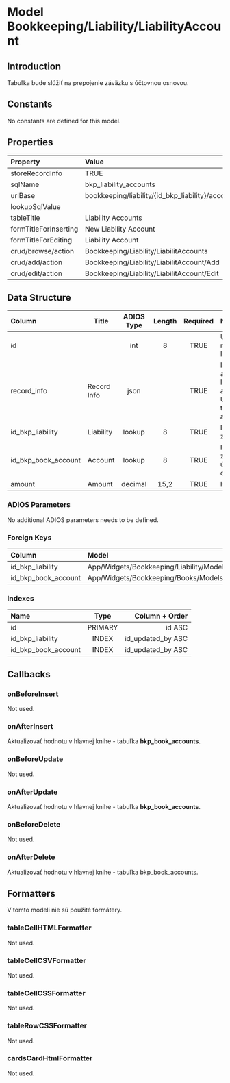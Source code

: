 # Model Bookkeeping/Liability/LiabilityAccount

## Introduction

Tabuľka bude slúžiť na prepojenie záväzku s účtovnou osnovou.

## Constants

No constants are defined for this model.

## Properties

| Property              | Value                                            |
| :-------------------- | :----------------------------------------------- |
| storeRecordInfo       | TRUE                                             |
| sqlName               | bkp_liability_accounts                           |
| urlBase               | bookkeeping/liability/{id_bkp_liability}/account |
| lookupSqlValue        |                                                  |
| tableTitle            | Liability Accounts                               |
| formTitleForInserting | New Liability Account                            |
| formTitleForEditing   | Liability Account                                |
| crud/browse/action    | Bookkeeping/Liability/LiabilitAccounts           |
| crud/add/action       | Bookkeeping/Liability/LiabilitAccount/Add        |
| crud/edit/action      | Bookkeeping/Liability/LiabilitAccount/Edit       |

## Data Structure

| Column              | Title       | ADIOS Type | Length | Required | Notes                                      |
| :------------------ | ----------- | :--------: | :----: | :------: | :----------------------------------------- |
| id                  |             |    int     |   8    |   TRUE   | Unique record ID                       |
| record_info         | Record Info |    json    |        |   TRUE   | Info about INSERT and UPDATE time & author |
| id_bkp_liability    | Liability   |   lookup   |   8    |   TRUE   | ID záväzku                                 |
| id_bkp_book_account | Account     |   lookup   |   8    |   TRUE   | ID účtu z účtovnej osnovy                  |
| amount              | Amount      |  decimal   |  15,2  |   TRUE   | Hodnota                                    |

### ADIOS Parameters

No additional ADIOS parameters needs to be defined.

### Foreign Keys

| Column              | Model                                              | Relation | OnUpdate | OnDelete |
| :------------------ | :------------------------------------------------- | :------: | -------- | -------- |
| id_bkp_liability    | App/Widgets/Bookkeeping/Liability/Models/Liability |   1:N    | Cascade  | Restrict |
| id_bkp_book_account | App/Widgets/Bookkeeping/Books/Models/Account       |   1:N    | Cascade  | Restrict |

### Indexes

| Name                |  Type   |    Column + Order |
| :------------------ | :-----: | ----------------: |
| id                  | PRIMARY |            id ASC |
| id_bkp_liability    |  INDEX  | id_updated_by ASC |
| id_bkp_book_account |  INDEX  | id_updated_by ASC |

## Callbacks

### onBeforeInsert

Not used.

### onAfterInsert

Aktualizovať hodnotu v hlavnej knihe - tabuľka **bkp_book_accounts**.

### onBeforeUpdate

Not used.

### onAfterUpdate

Aktualizovať hodnotu v hlavnej knihe - tabuľka **bkp_book_accounts**.

### onBeforeDelete

Not used.

### onAfterDelete

Aktualizovať hodnotu v hlavnej knihe - tabuľka bkp_book_accounts.

## Formatters

V tomto modeli nie sú použité formátery.

### tableCellHTMLFormatter

Not used.

### tableCellCSVFormatter

Not used.

### tableCellCSSFormatter

Not used.

### tableRowCSSFormatter

Not used.

### cardsCardHtmlFormatter

Not used.
